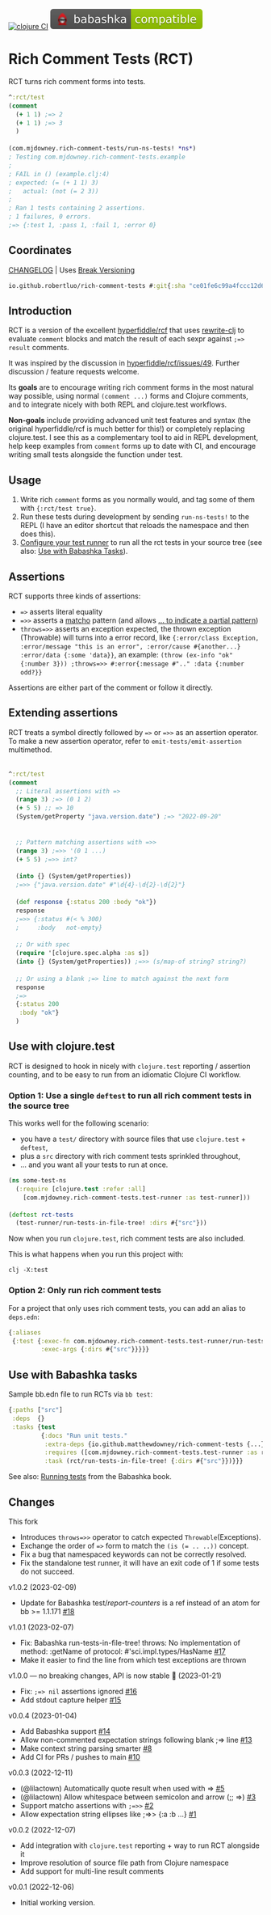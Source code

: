 [![clojure CI](https://github.com/matthewdowney/rich-comment-tests/actions/workflows/clojure.yml/badge.svg)](https://github.com/matthewdowney/rich-comment-tests/actions/workflows/clojure.yml)
[![bb compatible](https://raw.githubusercontent.com/babashka/babashka/master/logo/badge.svg)](https://babashka.org)

# Rich Comment Tests (RCT)

RCT turns rich comment forms into tests.

```clojure
^:rct/test
(comment
  (+ 1 1) ;=> 2
  (+ 1 1) ;=> 3
  )

(com.mjdowney.rich-comment-tests/run-ns-tests! *ns*)
; Testing com.mjdowney.rich-comment-tests.example
;
; FAIL in () (example.clj:4)
; expected: (= (+ 1 1) 3)
;   actual: (not (= 2 3))
;
; Ran 1 tests containing 2 assertions.
; 1 failures, 0 errors.
;=> {:test 1, :pass 1, :fail 1, :error 0}
```

## Coordinates
[CHANGELOG](#changes) | Uses [Break Versioning](https://github.com/ptaoussanis/encore/blob/master/BREAK-VERSIONING.md)
```clojure
io.github.robertluo/rich-comment-tests #:git{:sha "ce01fe6c99a4fccc12d65d0bdd58b5a92f0ee757n"}
```

## Introduction

RCT is a version of the excellent [hyperfiddle/rcf](https://github.com/hyperfiddle/rcf)
that uses [rewrite-clj](https://github.com/clj-commons/rewrite-clj)
to evaluate `comment` blocks and match the result of each sexpr against
`;=> result` comments.

It was inspired by the discussion in [hyperfiddle/rcf/issues/49](https://github.com/hyperfiddle/rcf/issues/49).
Further discussion / feature requests welcome.

Its **goals** are to encourage writing rich comment forms in the most natural 
way possible, using normal `(comment ...)` forms and Clojure comments, and to 
integrate nicely with both REPL and clojure.test workflows.

**Non-goals** include providing advanced unit test features and syntax (the 
original hyperfiddle/rcf is much better for this!) or completely replacing 
clojure.test. I see this as a complementary tool to aid in REPL development,
help keep examples from `comment` forms up to date with CI, and encourage 
writing small tests alongside the function under test.

## Usage

1. Write rich `comment` forms as you normally would, and tag some of them with 
   `{:rct/test true}`. 
2. Run these tests during development by sending `run-ns-tests!` to the REPL (I 
   have an editor shortcut that reloads the namespace and then does this). 
3. [Configure your test runner](#use-with-clojuretest) to run all the rct tests 
   in your source tree (see also: [Use with Babashka Tasks](#use-with-babashka-tasks)).

## Assertions

RCT supports three kinds of assertions:
- `=>` asserts literal equality
- `=>>` asserts a [matcho](https://github.com/HealthSamurai/matcho) pattern 
  (and allows [... to indicate a partial pattern](https://github.com/matthewdowney/rich-comment-tests/issues/1))
- `throws=>>` asserts an exception expected, the thrown exception (Throwable) will turns into a error record, like `{:error/class Exception, :error/message "this is an error", :error/cause #{another...} :error/data {:some 'data}}`, an example:
 `(throw (ex-info "ok" {:number 3})) ;throws=>> #:error{:message #".." :data {:number odd?}}`

Assertions are either part of the comment or follow it directly.

## Extending assertions

RCT treats a symbol directly followed by `=>` or `=>>` as an assertion operator. To make a new assertion operator, refer to `emit-tests/emit-assertion` multimethod.

```clojure 

^:rct/test
(comment
  ;; Literal assertions with =>
  (range 3) ;=> (0 1 2)
  (+ 5 5) ;; => 10
  (System/getProperty "java.version.date") ;=> "2022-09-20"


  ;; Pattern matching assertions with =>>
  (range 3) ;=>> '(0 1 ...)
  (+ 5 5) ;=>> int?

  (into {} (System/getProperties))
  ;=>> {"java.version.date" #"\d{4}-\d{2}-\d{2}"}

  (def response {:status 200 :body "ok"})
  response
  ;=>> {:status #(< % 300)
  ;     :body   not-empty}

  ;; Or with spec
  (require '[clojure.spec.alpha :as s])
  (into {} (System/getProperties)) ;=>> (s/map-of string? string?)

  ;; Or using a blank ;=> line to match against the next form
  response
  ;=>
  {:status 200
   :body "ok"}
  )
```

## Use with clojure.test

RCT is designed to hook in nicely with `clojure.test` reporting / assertion 
counting, and to be easy to run from an idiomatic Clojure CI workflow.

### Option 1: Use a single `deftest` to run all rich comment tests in the source tree

This works well for the following scenario: 
- you have a `test/` directory with source files that use `clojure.test` + `deftest`, 
- plus a `src` directory with rich comment tests sprinkled throughout,
- ... and you want all your tests to run at once.

```clojure 
(ns some-test-ns
  (:require [clojure.test :refer :all]
    [com.mjdowney.rich-comment-tests.test-runner :as test-runner]))

(deftest rct-tests
  (test-runner/run-tests-in-file-tree! :dirs #{"src"}))
```

Now when you run `clojure.test`, rich comment tests are also included. 

This is what happens when you run this project with:

    clj -X:test

### Option 2: Only run rich comment tests

For a project that only uses rich comment tests, you can add an alias to 
`deps.edn`:

```clojure 
{:aliases
 {:test {:exec-fn com.mjdowney.rich-comment-tests.test-runner/run-tests-in-file-tree!
         :exec-args {:dirs #{"src"}}}}}
```

## Use with Babashka tasks

Sample bb.edn file to run RCTs via `bb test`:
```clojure
{:paths ["src"]
 :deps  {}
 :tasks {test
         {:docs "Run unit tests."
          :extra-deps {io.github.matthewdowney/rich-comment-tests {...}}
          :requires ([com.mjdowney.rich-comment-tests.test-runner :as rct])
          :task (rct/run-tests-in-file-tree! {:dirs #{"src"}})}}}
```

See also: [Running tests](https://book.babashka.org/#_running_tests) from the Babashka book. 

## Changes

This fork
- Introduces `throws=>>` operator to catch expected `Throwable`(Exceptions).
- Exchange the order of `=>` form to match the `(is (= .. ..))` concept.
- Fix a bug that namespaced keywords can not be correctly resolved.
- Fix the standalone test runner, it will have an exit code of 1 if some tests do not succeed.

v1.0.2 (2023-02-09)
- Update for Babashka test/*report-counters* is a ref instead of an atom for bb >= 1.1.171 [#18](https://github.com/matthewdowney/rich-comment-tests/issues/18)

v1.0.1 (2023-02-07)
- Fix: Babashka run-tests-in-file-tree! throws: No implementation of method: :getName of protocol: #'sci.impl.types/HasName [#17](https://github.com/matthewdowney/rich-comment-tests/issues/17)
- Make it easier to find the line from which test exceptions are thrown

v1.0.0 — no breaking changes, API is now stable 🎉 (2023-01-21) 
- Fix: `;=> nil` assertions ignored [#16](https://github.com/matthewdowney/rich-comment-tests/issues/16)
- Add stdout capture helper [#15](https://github.com/matthewdowney/rich-comment-tests/issues/15)

v0.0.4 (2023-01-04)
- Add Babashka support [#14](https://github.com/matthewdowney/rich-comment-tests/pull/14)
- Allow non-commented expectation strings following blank ;=> line [#13](https://github.com/matthewdowney/rich-comment-tests/issues/13)
- Make context string parsing smarter [#8](https://github.com/matthewdowney/rich-comment-tests/issues/8)
- Add CI for PRs / pushes to main [#10](https://github.com/matthewdowney/rich-comment-tests/issues/10)

v0.0.3 (2022-12-11)
- (@lilactown) Automatically quote result when used with => [#5](https://github.com/matthewdowney/rich-comment-tests/issues/5)
- (@lilactown) Allow whitespace between semicolon and arrow (;; =>) [#3](https://github.com/matthewdowney/rich-comment-tests/issues/3)
- Support matcho assertions with `;=>>` [#2](https://github.com/matthewdowney/rich-comment-tests/issues/2)
- Allow expectation string ellipses like ;=>> {:a :b ...} [#1](https://github.com/matthewdowney/rich-comment-tests/issues/1)

v0.0.2 (2022-12-07)
- Add integration with `clojure.test` reporting + way to run RCT alongside it
- Improve resolution of source file path from Clojure namespace
- Add support for multi-line result comments

v0.0.1 (2022-12-06)
- Initial working version.
